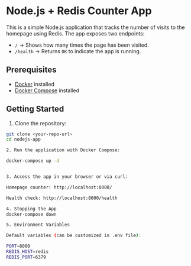# Node.js + Redis Counter App

This is a simple Node.js application that tracks the number of visits to the homepage using Redis. The app exposes two endpoints:  

- `/` → Shows how many times the page has been visited.  
- `/health` → Returns `OK` to indicate the app is running.  

## Prerequisites

- [Docker](https://www.docker.com/) installed
- [Docker Compose](https://docs.docker.com/compose/) installed

## Getting Started

1. Clone the repository:

```bash
git clone <your-repo-url>
cd nodejs-app

2. Run the application with Docker Compose:

docker-compose up -d


3. Access the app in your browser or via curl:

Homepage counter: http://localhost:8000/

Health check: http://localhost:8000/health

4. Stopping the App
docker-compose down

5. Environment Variables

Default variables (can be customized in .env file):

PORT=8000
REDIS_HOST=redis
REDIS_PORT=6379
